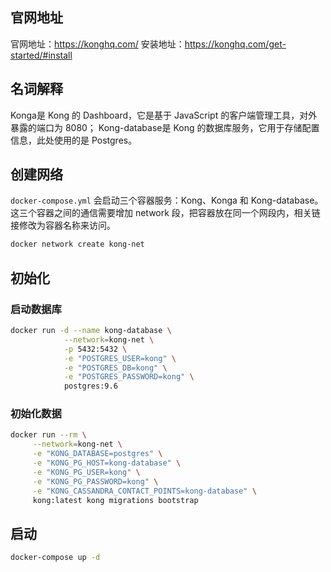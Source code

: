 
## 官网地址

官网地址：https://konghq.com/
安装地址：https://konghq.com/get-started/#install

## 名词解释

Konga是 Kong 的 Dashboard，它是基于 JavaScript 的客户端管理工具，对外暴露的端口为 8080；
Kong-database是 Kong 的数据库服务，它用于存储配置信息，此处使用的是 Postgres。

## 创建网络

`docker-compose.yml` 会启动三个容器服务：Kong、Konga 和 Kong-database。
这三个容器之间的通信需要增加 network 段，把容器放在同一个网段内，相关链接修改为容器名称来访问。

```bash
docker network create kong-net
```

## 初始化

### 启动数据库

```bash
docker run -d --name kong-database \
            --network=kong-net \
            -p 5432:5432 \
            -e "POSTGRES_USER=kong" \
            -e "POSTGRES_DB=kong" \
            -e "POSTGRES_PASSWORD=kong" \
            postgres:9.6

```

### 初始化数据

```bash
docker run --rm \
     --network=kong-net \
     -e "KONG_DATABASE=postgres" \
     -e "KONG_PG_HOST=kong-database" \
     -e "KONG_PG_USER=kong" \
     -e "KONG_PG_PASSWORD=kong" \
     -e "KONG_CASSANDRA_CONTACT_POINTS=kong-database" \
     kong:latest kong migrations bootstrap

```

## 启动

```bash
docker-compose up -d
```